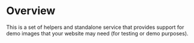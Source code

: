 
# Overview

This is a set of helpers and standalone service that provides support for demo images that your website may need (for testing or demo purposes).

